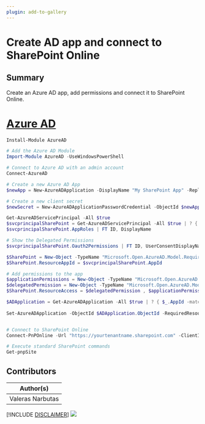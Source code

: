 ```yaml
---
plugin: add-to-gallery
---
```


# Create AD app and connect to SharePoint Online

## Summary

Create an Azure AD app, add permissions and connect it to SharePoint Online.

# [Azure AD](#tab/azuread)

```powershell
Install-Module AzureAD

# Add the Azure AD Module
Import-Module AzureAD -UseWindowsPowerShell

# Connect to Azure AD with an admin account
Connect-AzureAD

# Create a new Azure AD App
$newApp = New-AzureADApplication -DisplayName "My SharePoint App" -ReplyUrls "http://localhost"

# Create a new client secret
$newSecret = New-AzureADApplicationPasswordCredential -ObjectId $newApp.ObjectId -CustomKeyIdentifier "MySharePointAppKey"

Get-AzureADServicePrincipal -All $true
$svcprincipalSharePoint = Get-AzureADServicePrincipal -All $true | ? { $_.DisplayName -match "Office 365 SharePoint Online" } #Office 365 SharePoint Online
$svcprincipalSharePoint.AppRoles | FT ID, DisplayName

# Show the Delegated Permissions
$svcprincipalSharePoint.Oauth2Permissions | FT ID, UserConsentDisplayName

$SharePoint = New-Object -TypeName "Microsoft.Open.AzureAD.Model.RequiredResourceAccess"
$SharePoint.ResourceAppId = $svcprincipalSharePoint.AppId

# Add permissions to the app
$applicationPermissions = New-Object -TypeName "Microsoft.Open.AzureAD.Model.ResourceAccess" -ArgumentList "9bff6588-13f2-4c48-bbf2-ddab62256b36","Scope" # Read and write items and lists in all site collections
$delegatedPermission = New-Object -TypeName "Microsoft.Open.AzureAD.Model.ResourceAccess" -ArgumentList "2cfdc887-d7b4-4798-9b33-3d98d6b95dd2","Scope" # Read and write your files
$SharePoint.ResourceAccess = $delegatedPermission , $applicationPermissions

$ADApplication = Get-AzureADApplication -All $true | ? { $_.AppId -match $newApp.AppId }
 
Set-AzureADApplication -ObjectId $ADApplication.ObjectId -RequiredResourceAccess $SharePoint


# Connect to SharePoint Online
Connect-PnPOnline -Url "https://yourtenantname.sharepoint.com" -ClientId $newApp.AppId -ClientSecret $newSecret.Value

# Execute standard SharePoint commands
Get-pnpSite
```

## Contributors

| Author(s) |
|-----------|
| Valeras Narbutas|


[!INCLUDE [DISCLAIMER](../../docfx/includes/DISCLAIMER.md)]
<img src="https://m365-visitor-stats.azurewebsites.net/script-samples/scripts/aad-add-app-permissions-and-connect-to-sharepoint" aria-hidden="true" />
